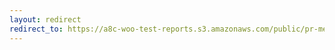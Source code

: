 ```yaml
---
layout: redirect
redirect_to: https://a8c-woo-test-reports.s3.amazonaws.com/public/pr-merge/38273/e2e/index.html
---
```

